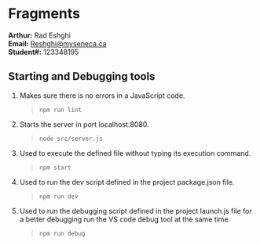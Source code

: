 # Fragments

**Arthur:** Rad Eshghi\
**Email:** Reshghi@myseneca.ca\
**Student#:** 123348195

## Starting and Debugging tools

1. Makes sure there is no errors in a JavaScript code.

   > `npm run lint`

2. Starts the server in port localhost:8080.

   > `node src/server.js`

3. Used to execute the defined file without typing its execution command.

   > `npm start`

4. Used to run the dev script defined in the project package.json file.

   > `npm run dev`

5. Used to run the debugging script defined in the project launch.js file for a better debugging run the VS code debug tool at the same time.

   > `npm run debug`
